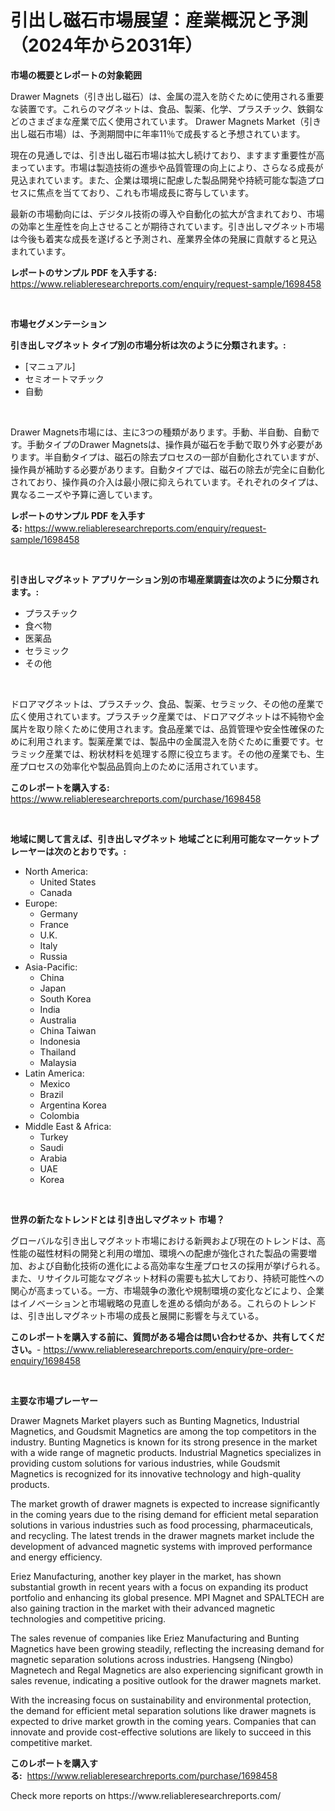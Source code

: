 <p><h1>引出し磁石市場展望：産業概況と予測（2024年から2031年）</h1></p><p><strong>市場の概要とレポートの対象範囲</strong></p>
<p><p>Drawer Magnets（引き出し磁石）は、金属の混入を防ぐために使用される重要な装置です。これらのマグネットは、食品、製薬、化学、プラスチック、鉄鋼などのさまざまな産業で広く使用されています。 Drawer Magnets Market（引き出し磁石市場）は、予測期間中に年率11％で成長すると予想されています。</p><p>現在の見通しでは、引き出し磁石市場は拡大し続けており、ますます重要性が高まっています。市場は製造技術の進歩や品質管理の向上により、さらなる成長が見込まれています。また、企業は環境に配慮した製品開発や持続可能な製造プロセスに焦点を当てており、これも市場成長に寄与しています。</p><p>最新の市場動向には、デジタル技術の導入や自動化の拡大が含まれており、市場の効率と生産性を向上させることが期待されています。引き出しマグネット市場は今後も着実な成長を遂げると予測され、産業界全体の発展に貢献すると見込まれています。</p></p>
<p><strong>レポートのサンプル PDF を入手する:</strong> <a href="https://www.reliableresearchreports.com/enquiry/request-sample/1698458">https://www.reliableresearchreports.com/enquiry/request-sample/1698458</a></p>
<p>&nbsp;</p>
<p><strong>市場セグメンテーション</strong></p>
<p><strong>引き出しマグネット タイプ別の市場分析は次のように分類されます。:</strong></p>
<p><ul><li>[マニュアル]</li><li>セミオートマチック</li><li>自動</li></ul></p>
<p>&nbsp;</p>
<p><p>Drawer Magnets市場には、主に3つの種類があります。手動、半自動、自動です。手動タイプのDrawer Magnetsは、操作員が磁石を手動で取り外す必要があります。半自動タイプは、磁石の除去プロセスの一部が自動化されていますが、操作員が補助する必要があります。自動タイプでは、磁石の除去が完全に自動化されており、操作員の介入は最小限に抑えられています。それぞれのタイプは、異なるニーズや予算に適しています。</p></p>
<p><strong>レポートのサンプル PDF を入手する:</strong>&nbsp;<a href="https://www.reliableresearchreports.com/enquiry/request-sample/1698458">https://www.reliableresearchreports.com/enquiry/request-sample/1698458</a></p>
<p>&nbsp;</p>
<p><strong> 引き出しマグネット アプリケーション別の市場産業調査は次のように分類されます。:</strong></p>
<p><ul><li>プラスチック</li><li>食べ物</li><li>医薬品</li><li>セラミック</li><li>その他</li></ul></p>
<p>&nbsp;</p>
<p><p>ドロアマグネットは、プラスチック、食品、製薬、セラミック、その他の産業で広く使用されています。プラスチック産業では、ドロアマグネットは不純物や金属片を取り除くために使用されます。食品産業では、品質管理や安全性確保のために利用されます。製薬産業では、製品中の金属混入を防ぐために重要です。セラミック産業では、粉状材料を処理する際に役立ちます。その他の産業でも、生産プロセスの効率化や製品品質向上のために活用されています。</p></p>
<p><strong>このレポートを購入する:</strong>&nbsp; <a href="https://www.reliableresearchreports.com/purchase/1698458">https://www.reliableresearchreports.com/purchase/1698458</a></p>
<p>&nbsp;</p>
<p><strong>地域に関して言えば、引き出しマグネット 地域ごとに利用可能なマーケットプレーヤーは次のとおりです。:</strong></p>
<p><ul>
    <li>
        North America:
        <ul>
            <li>United States</li>
            <li>Canada</li>
        </ul>
    </li>
    <li>
        Europe:
        <ul>
            <li>Germany</li>
            <li>France</li>
            <li>U.K.</li>
            <li>Italy</li>
            <li>Russia</li>
        </ul>
    </li>
    <li>
        Asia-Pacific:
        <ul>
            <li>China</li>
            <li>Japan</li>
            <li>South Korea</li>
            <li>India</li>
            <li>Australia</li>
            <li>China Taiwan</li>
            <li>Indonesia</li>
            <li>Thailand</li>
            <li>Malaysia</li>
        </ul>
    </li>
    <li>
        Latin America:
        <ul>
            <li>Mexico</li>
            <li>Brazil</li>
            <li>Argentina Korea</li>
            <li>Colombia</li>
        </ul>
    </li>
    <li>
        Middle East & Africa:
        <ul>
            <li>Turkey</li>
            <li>Saudi</li>
            <li>Arabia</li>
            <li>UAE</li>
            <li>Korea</li>
        </ul>
    </li>
    </ul></p>
<p>&nbsp;</p>
<p><strong>世界の新たなトレンドとは 引き出しマグネット 市場？</strong></p>
<p><p>グローバルな引き出しマグネット市場における新興および現在のトレンドは、高性能の磁性材料の開発と利用の増加、環境への配慮が強化された製品の需要増加、および自動化技術の進化による高効率な生産プロセスの採用が挙げられる。また、リサイクル可能なマグネット材料の需要も拡大しており、持続可能性への関心が高まっている。一方、市場競争の激化や規制環境の変化などにより、企業はイノベーションと市場戦略の見直しを進める傾向がある。これらのトレンドは、引き出しマグネット市場の成長と展開に影響を与えている。</p></p>
<p><strong>このレポートを購入する前に、質問がある場合は問い合わせるか、共有してください。</strong>- <a href="https://www.reliableresearchreports.com/enquiry/pre-order-enquiry/1698458">https://www.reliableresearchreports.com/enquiry/pre-order-enquiry/1698458</a></p>
<p>&nbsp;</p>
<p><strong>主要な市場プレーヤー</strong></p>
<p><p>Drawer Magnets Market players such as Bunting Magnetics, Industrial Magnetics, and Goudsmit Magnetics are among the top competitors in the industry. Bunting Magnetics is known for its strong presence in the market with a wide range of magnetic products. Industrial Magnetics specializes in providing custom solutions for various industries, while Goudsmit Magnetics is recognized for its innovative technology and high-quality products.</p><p>The market growth of drawer magnets is expected to increase significantly in the coming years due to the rising demand for efficient metal separation solutions in various industries such as food processing, pharmaceuticals, and recycling. The latest trends in the drawer magnets market include the development of advanced magnetic systems with improved performance and energy efficiency.</p><p>Eriez Manufacturing, another key player in the market, has shown substantial growth in recent years with a focus on expanding its product portfolio and enhancing its global presence. MPI Magnet and SPALTECH are also gaining traction in the market with their advanced magnetic technologies and competitive pricing.</p><p>The sales revenue of companies like Eriez Manufacturing and Bunting Magnetics have been growing steadily, reflecting the increasing demand for magnetic separation solutions across industries. Hangseng (Ningbo) Magnetech and Regal Magnetics are also experiencing significant growth in sales revenue, indicating a positive outlook for the drawer magnets market.</p><p>With the increasing focus on sustainability and environmental protection, the demand for efficient metal separation solutions like drawer magnets is expected to drive market growth in the coming years. Companies that can innovate and provide cost-effective solutions are likely to succeed in this competitive market.</p></p>
<p><strong>このレポートを購入する:</strong>&nbsp;&nbsp;<a href="https://www.reliableresearchreports.com/purchase/1698458">https://www.reliableresearchreports.com/purchase/1698458</a></p>
<p>Check more reports on https://www.reliableresearchreports.com/</p>